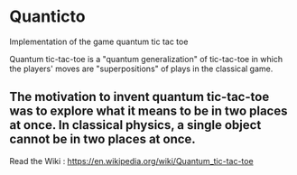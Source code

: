 # Quanticto

Implementation of the game quantum tic tac toe

Quantum tic-tac-toe is a "quantum generalization" of tic-tac-toe in which the players' moves are "superpositions" of plays in the classical game.

## The motivation to invent quantum tic-tac-toe was to explore what it means to be in two places at once. In classical physics, a single object cannot be in two places at once. 

Read the Wiki : https://en.wikipedia.org/wiki/Quantum_tic-tac-toe

